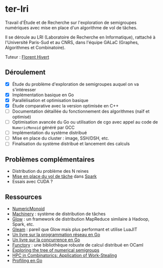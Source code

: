 # ter-lri

Travail d'Étude et de Recherche sur l'exploration de semigroupes numériques avec mise en place d'un algorithme de vol de tâches.

Il se déroule au LRI (Laboratoire de Recherche en Informatique), rattaché à l'Université Paris-Sud et au CNRS, dans l'équipe GALaC (Graphes, Algorithmes et Combinatoire).

Tuteur : [Florent Hivert](https://www.lri.fr/~hivert/)

## Déroulement

- [x] Étude du problème d'exploration de semigroupes auquel on va s'intéresser
- [x] Implémentation basique en Go
- [x] Parallélisation et optimisation basique
- [x] Étude comparative avec la version optimisée en C++
- [ ] Documentation détaillée du fonctionnement des algorithmes (naïf et optimisé)
- [ ] Optimisation avancée du Go ou utilisation de cgo avec appel au code de `NumericMonoid` généré par GCC
- [ ] Implémentation du système distribué
- [ ] Mise en place du cluster : image, SSH/DSH, etc.
- [ ] Finalisation du système distribué et lancement des calculs

## Problèmes complémentaires

* Distribution du problème des N reines
* [Mise en place du vol de tâche](https://github.com/Didayolo/spark) dans [Spark](http://spark.apache.org/)
* Essais avec CUDA ?

## Ressources

* [NumericMonoid](https://github.com/hivert/NumericMonoid)
* [Machinery](https://github.com/RichardKnop/machinery) : système de distribution de tâches
* [Glow](https://github.com/chrislusf/glow) : un framework de distribution MapReduce similaire à Hadoop, Spark, etc.
* [Gleam](https://github.com/chrislusf/gleam) : pareil que Glow mais plus performant et utilise LuaJIT
* [Un livre sur la programmation réseau en Go](https://www.gitbook.com/book/jannewmarch/network-programming-with-go-golang-/details)
* [Un livre sur la concurrence en Go](http://shop.oreilly.com/product/9781783983483.do)
* [Functory](http://functory.lri.fr/About.html) : une bibliothèque robuste de calcul distribué en OCaml
* [Exploring the tree of numerical semigroups](https://hal.archives-ouvertes.fr/hal-00823339/document)
* [HPC in Combinatorics: Application of Work-Stealing](https://github.com/OpenDreamKit/OpenDreamKit/raw/master/WP5/T5.6/HPC-Combi.pdf)
* [Profiling en Go](https://blog.golang.org/profiling-go-programs)

